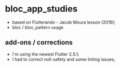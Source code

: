 # bloc_app_studies

- based on Flutterando - Jacob Moura lesson (2019);
- bloc / bloc_pattern usage

## add-ons / corrections

- I'm using the newest Flutter 2.5.1;
- I had to correct null-safety and some linting issues;
